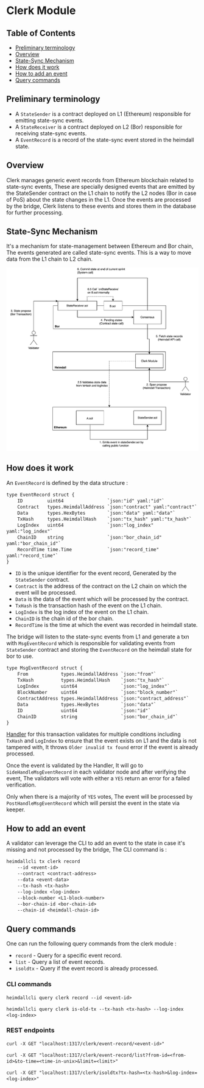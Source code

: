 <!-- TODO HV2 - update/verify the query, cli behaviour -->
# Clerk Module

## Table of Contents

* [Preliminary terminology](#preliminary-terminology)
* [Overview](#overview)
* [State-Sync Mechanism](#state-sync-mechanism)
* [How does it work](#how-does-it-work)
* [How to add an event](#how-to-add-an-event)
* [Query commands](#query-commands)

## Preliminary terminology

* A `StateSender` is a contract deployed on L1 (Ethereum) responsible for emitting state-sync events.
* A `StateReceiver` is a contract deployed on L2 (Bor) responsible for receiving state-sync events.
* A `EventRecord` is a record of the state-sync event stored in the heimdall state.

## Overview

Clerk manages generic event records from Ethereum blockchain related to state-sync events, These are specially designed events that are emitted by the StateSender contract on the L1 chain to notify the L2 nodes (Bor in case of PoS) about the state changes in the L1. Once the events are processed by the bridge, Clerk listens to these events and stores them in the database for further processing.

## State-Sync Mechanism

It's a mechanism for state-management between Ethereum and Bor chain, The events generated are called state-sync events. This is a way to move data from the L1 chain to L2 chain.

![State-Sync Mechanism](src/state-sync-mechanism.png)

## How does it work

An `EventRecord` is defined by the data structure :

```
type EventRecord struct {
	ID         uint64                `json:"id" yaml:"id"`
	Contract   types.HeimdallAddress `json:"contract" yaml:"contract"`
	Data       types.HexBytes        `json:"data" yaml:"data"`
	TxHash     types.HeimdallHash    `json:"tx_hash" yaml:"tx_hash"`
	LogIndex   uint64                `json:"log_index" yaml:"log_index"`
	ChainID    string                `json:"bor_chain_id" yaml:"bor_chain_id"`
	RecordTime time.Time             `json:"record_time" yaml:"record_time"`
}
```

* `ID` is the unique identifier for the event record, Generated by the `StateSender` contract.
* `Contract` is the address of the contract on the L2 chain on which the event will be processed.
* `Data` is the data of the event which will be processed by the contract.
* `TxHash` is the transaction hash of the event on the L1 chain.
* `LogIndex` is the log index of the event on the L1 chain.
* `ChainID` is the chain id of the bor chain.
* `RecordTime` is the time at which the event was recorded in heimdall state.

The bridge will listen to the state-sync events from L1 and generate a txn with `MsgEventRecord` which is responsible for validating events from `StateSender` contract and storing the `EventRecord` on the heimdall state for bor to use.

```
type MsgEventRecord struct {
	From            types.HeimdallAddress `json:"from"`
	TxHash          types.HeimdallHash    `json:"tx_hash"`
	LogIndex        uint64                `json:"log_index"`
	BlockNumber     uint64                `json:"block_number"`
	ContractAddress types.HeimdallAddress `json:"contract_address"`
	Data            types.HexBytes        `json:"data"`
	ID              uint64                `json:"id"`
	ChainID         string                `json:"bor_chain_id"`
}
```

[Handler](keeper/msg_server.go) for this transaction validates for multiple conditions including `TxHash` and `LogIndex` to ensure that the event exists on L1 and the data is not tampered with, It throws `Older invalid tx found` error if the event is already processed.

Once the event is validated by the Handler, It will go to `SideHandleMsgEventRecord` in each validator node and after verifying the event, The validators will vote with either a `YES` return an error for a failed verification.

Only when there is a majority of `YES` votes, The event will be processed by `PostHandleMsgEventRecord` which will persist the event in the state via keeper.

## How to add an event

A validator can leverage the CLI to add an event to the state in case it's missing and not processed by the bridge, The CLI command is :

```
heimdallcli tx clerk record 
    --id <event-id>
    --contract <contract-address>
    --data <event-data>
    --tx-hash <tx-hash>
    --log-index <log-index>
    --block-number <L1-block-number>
    --bor-chain-id <bor-chain-id>
    --chain-id <heimdall-chain-id>
```

## Query commands

One can run the following query commands from the clerk module :

* `record` - Query for a specific event record.
* `list` - Query a list of event records.
* `isoldtx` - Query if the event record is already processed.


### CLI commands

```
heimdallcli query clerk record --id <event-id>
```

```
heimdallcli query clerk is-old-tx --tx-hash <tx-hash> --log-index <log-index>
```

### REST endpoints

```
curl -X GET "localhost:1317/clerk/event-record/<event-id>"
```

```
curl -X GET "localhost:1317/clerk/event-record/list?from-id=<from-id>&to-time=<time-in-unix>&limit=<limit>"
```

```
curl -X GET "localhost:1317/clerk/isoldtx?tx-hash=<tx-hash>&log-index=<log-index>"
```
